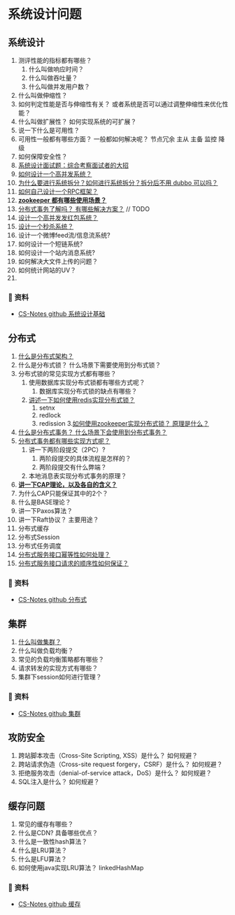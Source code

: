 # 系统设计问题



## 系统设计

1. 测评性能的指标都有哪些？ 
   1. 什么叫做响应时间？
   2. 什么叫做吞吐量？
   3. 什么叫做并发用户数？
2. 什么叫做伸缩性？
3. 如何判定性能是否与伸缩性有关？ 或者系统是否可以通过调整伸缩性来优化性能？
4. 什么叫做扩展性？ 如何实现系统的可扩展？
5. 说一下什么是可用性？ 
6. 可用性一般都有哪些方面？ 一般都如何解决呢？     节点冗余  主从  主备  监控 降级
7. 如何保障安全性？
8. [系统设计面试题：综合考察面试者的大招](https://www.wangtianyi.top/blog/2018/08/31/xi-tong-she-ji-mian-shi-ti-zong-he-kao-cha-mian-shi-zhe-de-da-zhao/?utm_source=github&utm_medium=github)
9. [如何设计一个高并发系统？](https://github.com/doocs/advanced-java/blob/main/docs/high-concurrency/high-concurrency-design.md)
10. [为什么要进行系统拆分？如何进行系统拆分？拆分后不用 dubbo 可以吗？](https://github.com/doocs/advanced-java/blob/main/docs/distributed-system/why-dubbo.md)
11. [如何自己设计一个RPC框架？](https://github.com/doocs/advanced-java/blob/main/docs/distributed-system/dubbo-rpc-design.md)
12. [**zookeeper 都有哪些使用场景？**](https://github.com/doocs/advanced-java/blob/main/docs/distributed-system/zookeeper-application-scenarios.md)
13. [分布式事务了解吗？ 有哪些解决方案？]()  // TODO
14. [设计一个高并发发红包系统？](https://github.com/xbox1994/Java-Interview/blob/master/MD/系统设计-高并发抢红包.md)
15. [设计一个秒杀系统？](https://github.com/qiurunze123/miaosha)
16. 设计一个微博feed流/信息流系统?
17. 如何设计一个短链系统?
18. 如何设计一个站内消息系统?
19. 如何解决大文件上传的问题？
20. 如何统计网站的UV？
21. 
   
### 💾 资料

- [CS-Notes github 系统设计基础](https://github.com/CyC2018/CS-Notes/blob/master/notes/%E7%B3%BB%E7%BB%9F%E8%AE%BE%E8%AE%A1%E5%9F%BA%E7%A1%80.md)



## 分布式

1. [什么是分布式架构？](https://developer.aliyun.com/article/44562) 
2. 什么是分布式锁？ 什么场景下需要使用到分布式锁？
3. 分布式锁的常见实现方式都有哪些？
   1. 使用数据库实现分布式锁都有哪些方式呢？
      1. 数据库实现分布式锁的缺点有哪些？
   2. [讲述一下如何使用redis实现分布式锁？](https://github.com/doocs/advanced-java/blob/main/docs/distributed-system/distributed-lock-redis-vs-zookeeper.md#redis-分布式锁)
      1. setnx
      2. redlock
      3. redission
   3.[如何使用zookeeper实现分布式锁？ 原理是什么？](https://github.com/doocs/advanced-java/blob/main/docs/distributed-system/distributed-lock-redis-vs-zookeeper.md#zk-分布式锁)
4. [什么是分布式事务？ 什么场景下会使用到分布式事务？](https://github.com/doocs/advanced-java/blob/main/docs/distributed-system/distributed-transaction.md)
5. [分布式事务都有哪些实现方式呢？](https://github.com/doocs/advanced-java/blob/main/docs/distributed-system/distributed-transaction.md)
   1. 讲一下两阶段提交（2PC）?
      1. 两阶段提交的具体流程是怎样的？
      2. 两阶段提交有什么弊端？ 
   2. 本地消息表实现分布式事务的原理？
6. [**讲一下CAP理论，以及各自的含义？**](https://github.com/doocs/advanced-java/blob/main/docs/distributed-system/distributed-system-cap.md)
7. 为什么CAP只能保证其中的2个？
8. 什么是BASE理论？ 
9. 讲一下Paxos算法？
10. 讲一下Raft协议？ 主要用途？
11. 分布式缓存
12. 分布式Session
13. 分布式任务调度
14. [分布式服务接口幂等性如何处理？](https://github.com/doocs/advanced-java/blob/main/docs/distributed-system/distributed-system-idempotency.md)
15. [分布式服务接口请求的顺序性如何保证？](https://github.com/doocs/advanced-java/blob/main/docs/distributed-system/distributed-system-request-sequence.md)


### 💾 资料

- [CS-Notes github 分布式](https://github.com/CyC2018/CS-Notes/blob/master/notes/%E5%88%86%E5%B8%83%E5%BC%8F.md)




## 集群

1. [什么叫做集群？](https://developer.aliyun.com/article/44562)
2. 什么叫做负载均衡？
3. 常见的负载均衡策略都有哪些？ 
4. 请求转发的实现方式有哪些？ 
5. 集群下session如何进行管理？ 


### 💾 资料

- [CS-Notes github 集群](https://github.com/CyC2018/CS-Notes/blob/master/notes/%E9%9B%86%E7%BE%A4.md)




## 攻防安全

1. 跨站脚本攻击（Cross-Site Scripting, XSS）是什么？ 如何规避？ 
2. 跨站请求伪造（Cross-site request forgery，CSRF）是什么？  如何规避？
3. 拒绝服务攻击（denial-of-service attack，DoS）是什么？ 如何规避？
4. SQL注入是什么？ 如何规避？


## 缓存问题

1. 常见的缓存有哪些？ 
2. 什么是CDN?  具备哪些优点？ 
3. 什么是一致性hash算法？
4. 什么是LRU算法？
5. 什么是LFU算法？
6. 如何使用java实现LRU算法？      linkedHashMap




### 💾 资料
 
- [CS-Notes github 缓存](https://github.com/CyC2018/CS-Notes/blob/master/notes/%E7%BC%93%E5%AD%98.md)


